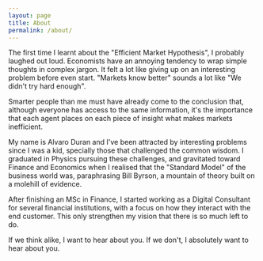 ```yaml
---
layout: page
title: About
permalink: /about/
---
```


The first time I learnt about the "Efficient Market Hypothesis", I probably laughed out loud. Economists have an annoying tendency to wrap simple thoughts in complex jargon. It felt a lot like giving up on an interesting problem before even start. "Markets know better" sounds a lot like "We didn't try hard enough".

Smarter people than me must have already come to the conclusion that, although everyone has access to the same information, it's  the importance that each agent places on each piece of insight what makes markets inefficient.

My name is Alvaro Duran and I've been attracted by interesting problems since I was a kid, specially those that challenged the common wisdom. I graduated in Physics pursuing these challenges, and gravitated toward Finance and Economics when I realised that the "Standard Model" of the business world was, paraphrasing Bill Byrson, a mountain of theory built on a molehill of evidence.

After finishing an MSc in Finance, I started working as a Digital Consultant for several financial institutions, with a focus on how they interact with the end customer. This only strengthen my vision that there is so much left to do.

If we think alike, I want to hear about you. If we don't, I absolutely want to hear about you.

